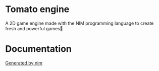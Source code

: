 # Tomato engine
A 2D game engine made with the NIM programming language to create fresh and powerful games🍅

# Documentation
[Generated by nim](https://roger-padrell.github.io/tomato_engine/)